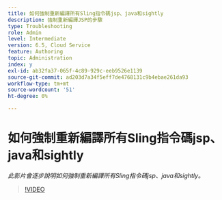 ```yaml
---
title: 如何強制重新編譯所有Sling指令碼jsp、java和sightly
description: 強制重新編譯JSP的步驟
type: Troubleshooting
role: Admin
level: Intermediate
version: 6.5, Cloud Service
feature: Authoring
topic: Administration
index: y
exl-id: ab32fa37-065f-4c89-929c-eeb9526e1139
source-git-commit: ad203d7a34f5eff7de4768131c9b4ebae261da93
workflow-type: tm+mt
source-wordcount: '51'
ht-degree: 0%

---
```


# 如何強制重新編譯所有Sling指令碼jsp、java和sightly

*此影片會逐步說明如何強制重新編譯所有Sling指令碼jsp、java和sightly。*

>[!VIDEO](https://video.tv.adobe.com/v/335464?quality=9&learn=on)
